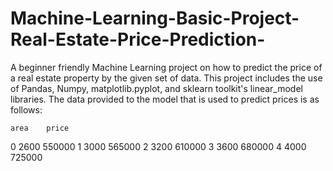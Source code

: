 # Machine-Learning-Basic-Project-Real-Estate-Price-Prediction-
A beginner friendly Machine Learning project on how to predict the price of a real estate property by the given set of data.
This project includes the use of Pandas, Numpy, matplotlib.pyplot, and sklearn toolkit's linear_model libraries.
The data provided to the model that is used to predict prices is as follows:

	area	price
0	2600	550000
1	3000	565000
2	3200	610000
3	3600	680000
4	4000	725000


